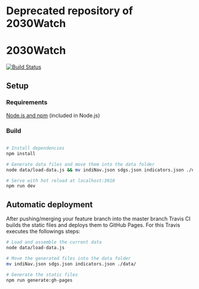 # Deprecated repository of 2030Watch

# 2030Watch

[![Build Status](https://travis-ci.org/forumue/2030watch.svg?branch=master)](https://travis-ci.org/forumue/2030watch)


## Setup

### Requirements

[Node.js and npm](https://nodejs.org/en/download/package-manager/) (included in Node.js)

### Build

``` bash

# Install dependencies
npm install

# Generate data files and move them into the data folder
node data/load-data.js && mv indiNav.json sdgs.json indicators.json ./data/

# Serve with hot reload at localhost:3010
npm run dev

```


## Automatic deployment

After pushing/merging your feature branch into the master branch Travis CI builds the static files and deploys them to GitHub Pages. For this Travis executes the followings steps:

``` bash
# Load and assemble the current data
node data/load-data.js

# Move the generated files into the data folder
mv indiNav.json sdgs.json indicators.json ./data/

# Generate the static files
npm run generate:gh-pages
```
